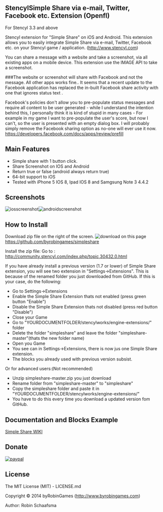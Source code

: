 ## StencylSimple Share via e-mail, Twitter, Facebook etc. Extension (Openfl)

For Stencyl 3.3 and above

Stencyl extension for "Simple Share" on iOS and Android. This extension allows you to easily integrate Simple Share via e-mail, Twitter, Facebook etc. on your Stencyl game / application. (http://www.stencyl.com)

You can share a message with a website and take a screenshot, via all existing apps on a mobile device. This extension use the IMAGE API to take a screenshot.

###The website or screenshot will share with Facebook and not the message. All other apps works fine..
It seems that a recent update to the Facebook application has replaced the in-built Facebook share activity with one that ignores status text .

Facebook's policies don't allow you to pre-populate status messages and require all content to be user generated - while I understand the intention behind this, I personally think it is kind of stupid in many cases - For example in my game I want to pre-populate the user's score, but now I can't, so the user is presented with an empty dialog box. I will probably simply remove the Facebook sharing option as no-one will ever use it now.<br/>
https://developers.facebook.com/docs/apps/review/prefill

## Main Features

- Simple share with 1 button click.
- Share Screenshot on IOS and Android
- Return true or false (android always return true)
- 64-bit support to iOS
- Tested with iPhone 5 IOS 8, Ipad IOS 8 and Samgsung Note 3 4.4.2

## Screenshots
![iosscreenshot](http://www.byrobingames.com/stencyl/simpleshare/simpleshareios.png)![androidscreenshot](http://www.byrobingames.com/stencyl/simpleshare/simpleshareandroid.png)

## How to Install
Download zip file on the right of the screen. ![download](http://www.byrobingames.com/stencyl/heyzap/download.png) on this page https://github.com/byrobingames/simpleshare<br />

Install the zip file: Go to : http://community.stencyl.com/index.php/topic,30432.0.html

If you have already install a previous version (1.7 or lower) of Simple Share extension, you will see two extension in "Settings->Extensions". This is because of the renamed folder you just downloaded from GitHub.
If this is your case, do the following:
- Go to Settings->Extensions
- Enable the Simple Share Extension thats not enabled (press green button "Enable")
- Disable the Simple Share Extension thats not disabled (press red button "Disable")
- Close your Game
- Go to "YOURDOCUMENTFOLDER/stencylworks/engine-extensions/" folder
- Delete the folder "simpleshare" and leave the folder "simpleshare-master"(thats the new folder name)
- Open you Game
- You see can in Settings->Extensions, there is now jus one Simple Share extension.
- The blocks you already used with previous version subsist.

Or for advanced users:(Not recommended)
- Unzip simpleshare-master.zip you just download
- Rename folder from "simpleshare-master" to "simpleshare"
- Copy the simpleshare folder and paste it in "YOURDOCUMENTFOLDER/stencylworks/engine-extensions/"
- You have to do this every time you download a updated version fom GitHub.

## Documentation and Blocks Example
[Simple Share WIKI](https://github.com/byrobingames/simpleshare/wiki)

## Donate

[![paypal](https://www.paypalobjects.com/en_US/i/btn/btn_donateCC_LG.gif)](https://www.paypal.com/cgi-bin/webscr?cmd=_s-xclick&hosted_button_id=HKLGFCAGKBMFL)<br />

## License

The MIT License (MIT) - LICENSE.md

Copyright © 2014 byRobinGames (http://www.byrobingames.com)

Author: Robin Schaafsma
